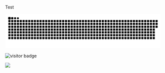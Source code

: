 <!---- 👋 Hi, I’m @makiv2
- 👀 I’m interested in ...
- 🌱 I’m currently working as a research assistant for NTNU.
- 💞️ I’m looking to collaborate on ...
- 📫 I can be reached at matijap@stud.ntnu.no


makiv2/makiv2 is a ✨ special ✨ repository because its `README.md` (this file) appears on your GitHub profile.
You can click the Preview link to take a look at your changes.
--->
Test

<a href=#><img src="contributions.svg"></a>


![visitor badge](https://visitor-badge.glitch.me/badge?page_id=makiv2.visitor-badge&left_color=red&right_color=green&left_text=You%20Are%20Visitor%20Number:)

![](https://komarev.com/ghpvc/?username=makiv2)
